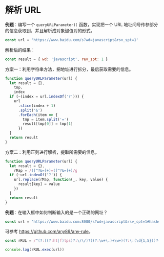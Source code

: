# 解析 URL

**例题**：编写一个 `queryURLParameter()` 函数，实现把一个 URL 地址问号传参部分的信息获取到，并且解析成对象键值对的形式。

```js
const url = 'https://www.baidu.com/s?wd=javascript&rsv_spt=1'
```

解析后的结果：

```js
const result = { wd: 'javascript', rev_spt: 1 }
```

方案一：利用字符串方法，把地址进行拆分，最后获取需要的信息。

```js
function queryURLParameter(url) {
  let result = {},
    tmp,
    index
  if (~(index = url.indexOf('?'))) {
    url
      .slice(index + 1)
      .split('&')
      .forEach(item => {
        tmp = item.split('=')
        result[tmp[0]] = tmp[1]
      })
  }
  return result
}
```

方案二：利用正则进行解析，提取所需要的信息。

```js
function queryURLParameter(url) {
  let result = {},
    rMap = /([^?&=]+)=([^?&=]+)/g
  if (~url.indexOf('?')) {
    url.replace(rMap, function(_, key, value) {
      result[key] = value
    })
  }
  return result
}
```

**例题**：在输入框中如何判断输入的是一个正确的网址？

```js
const url = 'https://www.baidu.com:8080/s?wd=javascript&rsv_spt=1#hash=test'
```

可参考 <https://github.com/any86/any-rule>。

```js
const rRUL = /^(?:((?:ht|f)tps)?:\/\/)?((?:\w+\.)+\w+)(?:\:(\d{1,5}))?(\/[^?#]*)?(\?[^#]*)?(#.*)?$/i

console.log(rRUL.exec(url))
```
